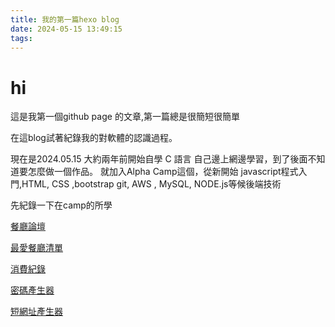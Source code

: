 ```yaml
---
title: 我的第一篇hexo blog
date: 2024-05-15 13:49:15
tags: 
---
```


# hi
這是我第一個github page 的文章,第一篇總是很簡短很簡單

在這blog試著紀錄我的對軟體的認識過程。

現在是2024.05.15
大約兩年前開始自學 C 語言 自己邊上網邊學習，到了後面不知道要怎麼做一個作品。
就加入Alpha Camp這個，從新開始 javascript程式入門,HTML, CSS ,bootstrap
git, AWS , MySQL, NODE.js等候後端技術

先紀錄一下在camp的所學


[餐廳論壇](https://github.com/Ash2700/forum-express-grading-github-actions)

[最愛餐廳清單](https://github.com/Ash2700/Restaurant-List)

[消費紀錄](https://github.com/Ash2700/expense_record)

[密碼產生器](https://github.com/Ash2700/Password_Generator)


[短網址產生器](https://github.com/Ash2700/scissors)

